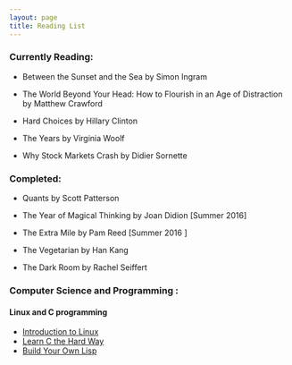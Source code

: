 ```yaml
---
layout: page
title: Reading List
---
```


### Currently Reading:

* Between the Sunset and the Sea by Simon Ingram

* The World Beyond Your Head: How to Flourish in an Age of Distraction by Matthew Crawford

* Hard Choices by Hillary Clinton

* The Years by Virginia Woolf

* Why Stock Markets Crash by Didier Sornette

### Completed:

* Quants by Scott Patterson

* The Year of Magical Thinking by Joan Didion [Summer 2016]

* The Extra Mile by Pam Reed [Summer 2016 ]

* The Vegetarian by Han Kang

* The Dark Room by Rachel Seiffert


### Computer Science and Programming :

#### Linux and C programming

* [Introduction to Linux](http://www.tldp.org/LDP/intro-linux/html/index.html)
* [Learn C the Hard Way](http://c.learncodethehardway.org/book/)
* [Build Your Own Lisp](http://www.buildyourownlisp.com/)

